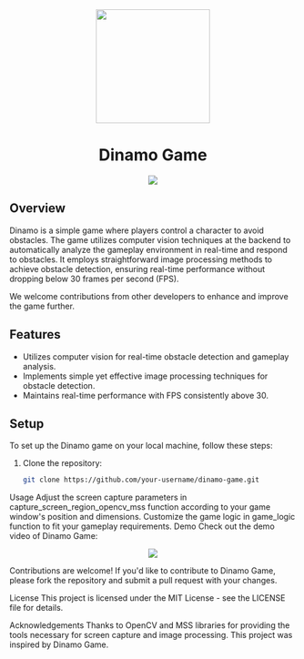 <div align="center">
  <img src="[https://www.example.com/s](https://www.canva.com/design/DAGBP7UJIXY/l_iH5GZqZe7ided3KXeIUw/watch?utm_content=DAGBP7UJIXY&utm_campaign=designshare&utm_medium=link&utm_source=editor)" width="200" height="200">
</div>

<h1 align="center">Dinamo Game</h1>

<p align="center">
  <img src="https://www.example.com/demo.gif">
</p>

## Overview

Dinamo is a simple game where players control a character to avoid obstacles. The game utilizes computer vision techniques at the backend to automatically analyze the gameplay environment in real-time and respond to obstacles. It employs straightforward image processing methods to achieve obstacle detection, ensuring real-time performance without dropping below 30 frames per second (FPS).

We welcome contributions from other developers to enhance and improve the game further.

## Features

- Utilizes computer vision for real-time obstacle detection and gameplay analysis.
- Implements simple yet effective image processing techniques for obstacle detection.
- Maintains real-time performance with FPS consistently above 30.

## Setup

To set up the Dinamo game on your local machine, follow these steps:

1. Clone the repository:

   ```bash
   git clone https://github.com/your-username/dinamo-game.git

Usage
Adjust the screen capture parameters in capture_screen_region_opencv_mss function according to your game window's position and dimensions.
Customize the game logic in game_logic function to fit your gameplay requirements.
Demo
Check out the demo video of Dinamo Game:

<p align="center">
  <a href="https://www.example.com/demo_video">
    <img src="https://www.example.com/demo_thumbnail.jpg">
  </a>
</p>

Contributions are welcome! If you'd like to contribute to Dinamo Game, please fork the repository and submit a pull request with your changes.

License
This project is licensed under the MIT License - see the LICENSE file for details.

Acknowledgements
Thanks to OpenCV and MSS libraries for providing the tools necessary for screen capture and image processing.
This project was inspired by Dinamo Game.

